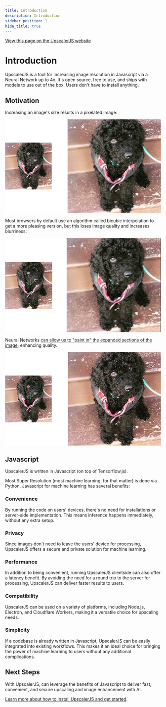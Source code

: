 ```yaml
---
title: Introduction
description: Introduction
sidebar_position: 1
hide_title: true
---
```


<a class="docs-link" href="https://upscalerjs.com/documentation">View this page on the UpscalerJS website</a>

# Introduction

UpscalerJS is a tool for increasing image resolution in Javascript via a Neural Network up to 4x. It's open source, free to use, and ships with models to use out of the box. Users don't have to install anything.

## Motivation

Increasing an image's size results in a pixelated image:

![Pixelated 2x](./assets/image-2x.png)

Most browsers by default use an algorithm called bicubic interpolation to get a more pleasing version, but this loses image quality and increases blurriness:

![Bicubic 2x](./assets/image-bicubic-2x.png)

Neural Networks [can allow us to "paint in" the expanded sections of the image](https://paperswithcode.com/task/image-super-resolution), enhancing quality.

![Upscaled 2x](./assets/image-upscaled-2x.png)

## Javascript

UpscalerJS is written in Javascript (on top of Tensorflow.js).

Most Super Resolution (most machine learning, for that matter) is done via Python. Javascript for machine learning has several benefits:

### Convenience
By running the code on users' devices, there's no need for installations or server-side implementation. This means inference happens immediately, without any extra setup.

### Privacy
Since images don't need to leave the users' device for processing, UpscalerJS offers a secure and private solution for machine learning.

### Performance
In addition to being convenient, running UpscalerJS clientside can also offer a latency benefit. By avoiding the need for a round trip to the server for processing, UpscalerJS can deliver faster results to users.

### Compatibility
UpscalerJS can be used on a variety of platforms, including Node.js, Electron, and Cloudflare Workers, making it a versatile choice for upscaling needs.

### Simplicity
If a codebase is already written in Javascript, UpscalerJS can be easily integrated into existing workflows. This makes it an ideal choice for bringing the power of machine learning to users without any additional complications.

## Next Steps

With UpscalerJS, can leverage the benefits of Javascript to deliver fast, convenient, and secure upscaling and image enhancement with AI.

[Learn more about how to install UpscalerJS and get started](/documentation/getting-started).
